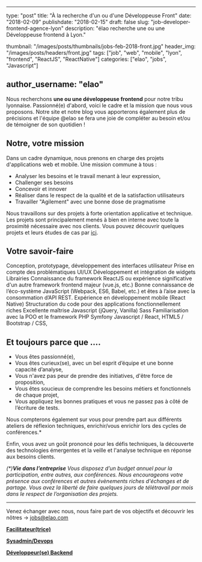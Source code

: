 ﻿
---
type:           "post"
title:          "À la recherche d'un ou d'une Développeuse Front"
date:           "2018-02-09"
publishdate:    "2018-02-15"
draft:          false
slug:           "job-developer-frontend-agence-lyon"
description:    "élao recherche une ou une Développeuse frontend à Lyon."

thumbnail:      "/images/posts/thumbnails/jobs-feb-2018-front.jpg"
header_img:     "/images/posts/headers/front.jpg"
tags:           ["job", "web", "mobile", "lyon", "frontend", "ReactJS", "ReactNative"]
categories:     ["elao", "jobs", "Javascript"]

author_username:    "elao"
---

Nous recherchons **une ou une développeuse frontend** pour notre tribu lyonnaise. Passionné(e) d'abord, voici le cadre et la mission que nous vous proposons. Notre site et notre blog vous apporterons également plus de précisions et l'équipe @elao se fera une joie de compléter au besoin et/ou de témoigner de son quotidien !
<!--more-->

## Notre, votre mission

Dans un cadre dynamique, nous prenons en charge des projets d'applications web et mobile. Une mission commune à tous :
- Analyser les besoins et le travail menant à leur expression,
- Challenger ses besoins
- Concevoir et innover
- Réaliser dans le respect de la qualité et de la satisfaction utilisateurs
- Travailler "Agilement" avec une bonne dose de pragmatisme

Nous travaillons sur des projets à forte orientation applicative et technique. Les projets sont principalement menés à bien en interne avec toute la proximité nécessaire avec nos clients.
Vous pouvez découvrir quelques projets et leurs études de cas par [ici](https://www.elao.com/fr/nos-experiences/). 

## Votre savoir-faire

Conception, prototypage, développement des interfaces utilisateur 
Prise en compte des problématiques UI/UX 
Développement et intégration de widgets 
Librairies
Connaissance du framework ReactJS ou expérience significative d'un autre framework frontend majeur (vue.js, etc.)
Bonne connaissance de l’éco-système JavaScript (Webpack, ES6, Babel, etc.) et êtes à l’aise avec la consommation d’API REST.
Expérience en développement mobile (React Native)
Structuration du code pour des applications fonctionnellement riches
Excellente maîtrise Javascript (jQuery, Vanilla)
Sass
Familiarisation avec la POO et le framework PHP Symfony
Javascript / React, 
HTML5 / Bootstrap / CSS, 
                
## Et toujours parce que ....
- Vous êtes passionné(e),
- Vous êtes curieux(se), avec un bel esprit d’équipe et une bonne capacité d’analyse,
- Vous n'avez pas peur de prendre des initiatives, d'être force de proposition, 
- Vous êtes soucieux de comprendre les besoins métiers et fonctionnels de chaque projet,
- Vous appliquez les bonnes pratiques et vous ne passez pas à côté de l’écriture de tests.

Nous compterons également sur vous pour prendre part aux différents ateliers de réflexion techniques, enrichir/vous enrichir lors des cycles de conférences.*

Enfin, vous avez un goût prononcé pour les défis techniques, la découverte des technologies émergentes et la veille et l'analyse technique en réponse aux besoins clients.

_(*)**Vie dans l’entreprise**_
_Vous disposez d’un budget annuel pour la participation, entre autres, aux conférences. Nous encourageons votre présence aux conférences et autres évènements riches d'échanges et de partage. 
Vous avez la liberté de faire quelques jours de télétravail par mois dans le respect de l’organisation des projets._

-----------------------------------------------------------------------------------------------------------------
Venez échanger avec nous, nous faire part de vos objectifs et découvrir les nôtres  -> jobs@elao.com

[**Facilitateur(trice)**](/fr/elao/job-facilitateur-agence-lyon) 

[**Sysadmin/Devops**](/fr/elao/job-adminsys-agence-lyon) 

[**Développeur(se) Backend**](/fr/elao/job-developer-backend-agence-lyon)







